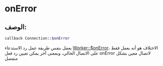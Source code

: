 # onError
## الوصف:
```php
callback Connection::$onError
```

يعمل بنفس طريقة عمل رد الاستدعاء [Worker::$onError](../worker/on-error.md)، الاختلاف هو أنه يعمل فقط على الاتصال الحالي، وبمعنى آخر يمكن تعيين رد فعل onError لاتصال معين بشكل منفصل
